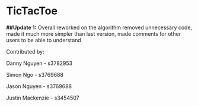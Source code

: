# TicTacToe

**##Update 1:**
Overall reworked on the algorithm removed unnecessary code, made it much more simpler than last version, made comments
for other users to be able to understand

Contributed by:

Danny Nguyen - s3782953

Simon Ngo - s3769688

Jason Nguyen - s3769688

Justin Mackenzie - s3454507
